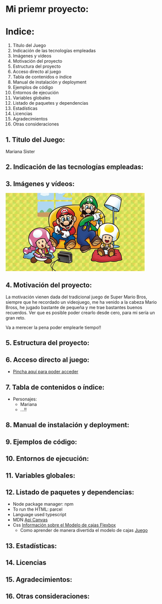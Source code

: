 # Mi priemr proyecto:
# Indice:
1. Título del Juego
2. Indicación de las tecnologías empleadas 
3. Imágenes y vídeos
4. Motivación del proyecto
5. Estructura del proyecto
6. Acceso directo al juego
7. Tabla de contenidos o índice
8. Manual de instalación y deployment
9. Ejemplos de código
10. Entornos de ejecución
11. Variables globales
12. Listado de paquetes y dependencias
13. Estadísticas
14. Licencias
15. Agradecimientos
16. Otras consideraciones


## 1. Titulo del Juego: 
Mariana Sister

## 2. Indicación de las tecnologías empleadas:
## 3. Imágenes y vídeos:
![Lo tradicional llama ](./public/img/super-mario-bros.jpg)
## 4. Motivación del proyecto:
La motivación vienen dada del tradicional juego de Super Mario Bros,
siempre que he recordado un videojuego, me ha venido a la cabeza Mario Bross, he jugado bastante
de pequeña y me trae bastantes buenos recuerdos. Ver que es posible poder crearlo desde cero, para mi sería un gran reto.

Va a merecer la pena poder emplearle tiempo!!

## 5. Estructura del proyecto:
## 6. Acceso directo al juego:
* [Pincha aquí para poder acceder](http://localhost:1234)
## 7. Tabla de contenidos o índice:
* Personajes:
    * Mariana 
    * ...!!
## 8. Manual de instalación y deployment:
     
## 9. Ejemplos de código:
## 10. Entornos de ejecución:
## 11. Variables globales:

## 12. Listado de paquetes y dependencias:
* Node package manager: npm
* To run the HTML: parcel
* Language used typescript
* MDN [Api Canvas](https://developer.mozilla.org/es/docs/Web/API/Canvas_API)
* Css [Información sobre el Modelo de cajas Flexbox](https://css-tricks.com/snippets/css/a-guide-to-flexbox/)
    * Como aprender de manera divertida el modelo de cajas [Juego](https://flexboxfroggy.com/)



## 13. Estadísticas:
## 14. Licencias
## 15. Agradecimientos:
## 16. Otras consideraciones:
